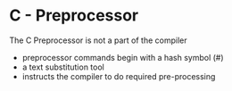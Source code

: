 # C - Preprocessor

The C Preprocessor is not a part of the compiler
* preprocessor commands begin with a hash symbol (#)
* a text substitution tool
* instructs the compiler to do required pre-processing
